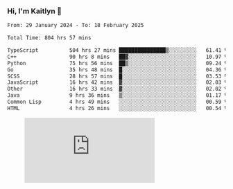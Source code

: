 ### Hi, I'm Kaitlyn 👋
<!--START_SECTION:waka-->

```txt
From: 29 January 2024 - To: 18 February 2025

Total Time: 804 hrs 57 mins

TypeScript          504 hrs 27 mins ███████████████▒░░░░░░░░░   61.41 %
C++                 90 hrs 8 mins   ██▓░░░░░░░░░░░░░░░░░░░░░░   10.97 %
Python              75 hrs 56 mins  ██▒░░░░░░░░░░░░░░░░░░░░░░   09.24 %
Go                  35 hrs 48 mins  █░░░░░░░░░░░░░░░░░░░░░░░░   04.36 %
SCSS                28 hrs 57 mins  █░░░░░░░░░░░░░░░░░░░░░░░░   03.53 %
JavaScript          16 hrs 42 mins  ▓░░░░░░░░░░░░░░░░░░░░░░░░   02.03 %
Other               16 hrs 33 mins  ▓░░░░░░░░░░░░░░░░░░░░░░░░   02.02 %
Java                9 hrs 36 mins   ▒░░░░░░░░░░░░░░░░░░░░░░░░   01.17 %
Common Lisp         4 hrs 49 mins   ░░░░░░░░░░░░░░░░░░░░░░░░░   00.59 %
HTML                4 hrs 26 mins   ░░░░░░░░░░░░░░░░░░░░░░░░░   00.54 %
```

<!--END_SECTION:waka-->

<figure><embed src="https://wakatime.com/share/@018d58bc-3d22-46c9-b2d7-4ed36fb8172d/243b5d9b-77cd-4133-89ff-dcc8f225fa18.svg"></embed></figure>
